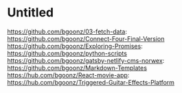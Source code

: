# Untitled

https://github.com/bgoonz/03-fetch-data: https://github.com/bgoonz/Connect-Four-Final-Version
https://github.com/bgoonz/Exploring-Promises: https://github.com/bgoonz/python-scripts
https://github.com/bgoonz/gatsby-netlify-cms-norwex: https://github.com/bgoonz/Markdown-Templates
https://hub.com/bgoonz/React-movie-app: https://hub.com/bgoonz/Triggered-Guitar-Effects-Platform